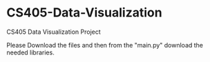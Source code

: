 # CS405-Data-Visualization
CS405 Data Visualization Project

Please Download the files and then from the "main.py" download the needed libraries.
